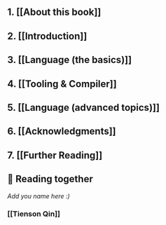 ## 1. [[About this book]]
## 2. [[Introduction]]
## 3. [[Language (the basics)]]
## 4. [[Tooling & Compiler]]
## 5. [[Language (advanced topics)]]
## 6. [[Acknowledgments]]
## 7. [[Further Reading]]
## 📖 **Reading together**
_Add you name here :)_
### [[Tienson Qin]]
